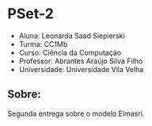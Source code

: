 # PSet-2
 - Aluna: Leonarda Saad Siepierski
 - Turma: CC1Mb
 - Curso: Ciência da Computação
 - Professor: Abrantes Araújo Silva Filho
 - Universidade: Universidade Vila Velha

## Sobre:
Segunda entrega sobre o modelo Elmasri.
